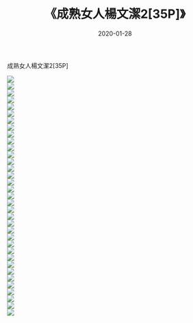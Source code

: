 ﻿---
layout: post
title:  《成熟女人楊文潔2[35P]》
date:   2020-01-28
img: http://img.660000.xyz/Sharelink/唯美/2020/成熟女人楊文潔2[35P]/000.jpg
categories: [美女, 清纯, 唯美]
---

成熟女人楊文潔2[35P]

  ![](http://img.660000.xyz/Sharelink/唯美/2020/成熟女人楊文潔2[35P]/001.jpg) <br> ![](http://img.660000.xyz/Sharelink/唯美/2020/成熟女人楊文潔2[35P]/002.jpg) <br> ![](http://img.660000.xyz/Sharelink/唯美/2020/成熟女人楊文潔2[35P]/003.jpg) <br> ![](http://img.660000.xyz/Sharelink/唯美/2020/成熟女人楊文潔2[35P]/004.jpg) <br> ![](http://img.660000.xyz/Sharelink/唯美/2020/成熟女人楊文潔2[35P]/005.jpg) <br> ![](http://img.660000.xyz/Sharelink/唯美/2020/成熟女人楊文潔2[35P]/006.jpg) <br> ![](http://img.660000.xyz/Sharelink/唯美/2020/成熟女人楊文潔2[35P]/007.jpg) <br> ![](http://img.660000.xyz/Sharelink/唯美/2020/成熟女人楊文潔2[35P]/008.jpg) <br> ![](http://img.660000.xyz/Sharelink/唯美/2020/成熟女人楊文潔2[35P]/009.jpg) <br> ![](http://img.660000.xyz/Sharelink/唯美/2020/成熟女人楊文潔2[35P]/010.jpg) <br> ![](http://img.660000.xyz/Sharelink/唯美/2020/成熟女人楊文潔2[35P]/011.jpg) <br> ![](http://img.660000.xyz/Sharelink/唯美/2020/成熟女人楊文潔2[35P]/012.jpg) <br> ![](http://img.660000.xyz/Sharelink/唯美/2020/成熟女人楊文潔2[35P]/013.jpg) <br> ![](http://img.660000.xyz/Sharelink/唯美/2020/成熟女人楊文潔2[35P]/014.jpg) <br> ![](http://img.660000.xyz/Sharelink/唯美/2020/成熟女人楊文潔2[35P]/015.jpg) <br> ![](http://img.660000.xyz/Sharelink/唯美/2020/成熟女人楊文潔2[35P]/016.jpg) <br> ![](http://img.660000.xyz/Sharelink/唯美/2020/成熟女人楊文潔2[35P]/017.jpg) <br> ![](http://img.660000.xyz/Sharelink/唯美/2020/成熟女人楊文潔2[35P]/018.jpg) <br> ![](http://img.660000.xyz/Sharelink/唯美/2020/成熟女人楊文潔2[35P]/019.jpg) <br> ![](http://img.660000.xyz/Sharelink/唯美/2020/成熟女人楊文潔2[35P]/020.jpg) <br> ![](http://img.660000.xyz/Sharelink/唯美/2020/成熟女人楊文潔2[35P]/021.jpg) <br> ![](http://img.660000.xyz/Sharelink/唯美/2020/成熟女人楊文潔2[35P]/022.jpg) <br> ![](http://img.660000.xyz/Sharelink/唯美/2020/成熟女人楊文潔2[35P]/023.jpg) <br> ![](http://img.660000.xyz/Sharelink/唯美/2020/成熟女人楊文潔2[35P]/024.jpg) <br> ![](http://img.660000.xyz/Sharelink/唯美/2020/成熟女人楊文潔2[35P]/025.jpg) <br> ![](http://img.660000.xyz/Sharelink/唯美/2020/成熟女人楊文潔2[35P]/026.jpg) <br> ![](http://img.660000.xyz/Sharelink/唯美/2020/成熟女人楊文潔2[35P]/027.jpg) <br> ![](http://img.660000.xyz/Sharelink/唯美/2020/成熟女人楊文潔2[35P]/028.jpg) <br> ![](http://img.660000.xyz/Sharelink/唯美/2020/成熟女人楊文潔2[35P]/029.jpg) <br> ![](http://img.660000.xyz/Sharelink/唯美/2020/成熟女人楊文潔2[35P]/030.jpg) <br> ![](http://img.660000.xyz/Sharelink/唯美/2020/成熟女人楊文潔2[35P]/031.jpg) <br> ![](http://img.660000.xyz/Sharelink/唯美/2020/成熟女人楊文潔2[35P]/032.jpg) <br> ![](http://img.660000.xyz/Sharelink/唯美/2020/成熟女人楊文潔2[35P]/033.jpg) <br> ![](http://img.660000.xyz/Sharelink/唯美/2020/成熟女人楊文潔2[35P]/034.jpg) <br> ![](http://img.660000.xyz/Sharelink/唯美/2020/成熟女人楊文潔2[35P]/035.jpg) <br>